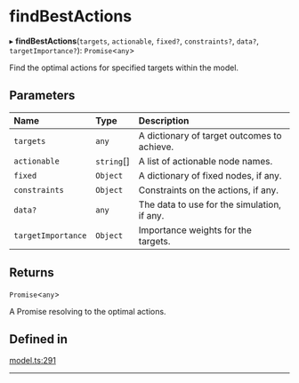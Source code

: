 # findBestActions


▸ **findBestActions**(`targets`, `actionable`, `fixed?`, `constraints?`, `data?`, `targetImportance?`): `Promise`\<`any`\>

Find the optimal actions for specified targets within the model.

## Parameters

| Name | Type | Description |
| :------ | :------ | :------ |
| `targets` | `any` | A dictionary of target outcomes to achieve. |
| `actionable` | `string`[] | A list of actionable node names. |
| `fixed` | `Object` | A dictionary of fixed nodes, if any. |
| `constraints` | `Object` | Constraints on the actions, if any. |
| `data?` | `any` | The data to use for the simulation, if any. |
| `targetImportance` | `Object` | Importance weights for the targets. |

## Returns

`Promise`\<`any`\>

A Promise resolving to the optimal actions.

## Defined in

[model.ts:291](https://github.com/causalabs/causadb-node/blob/f466638/src/model.ts#L291)

___
